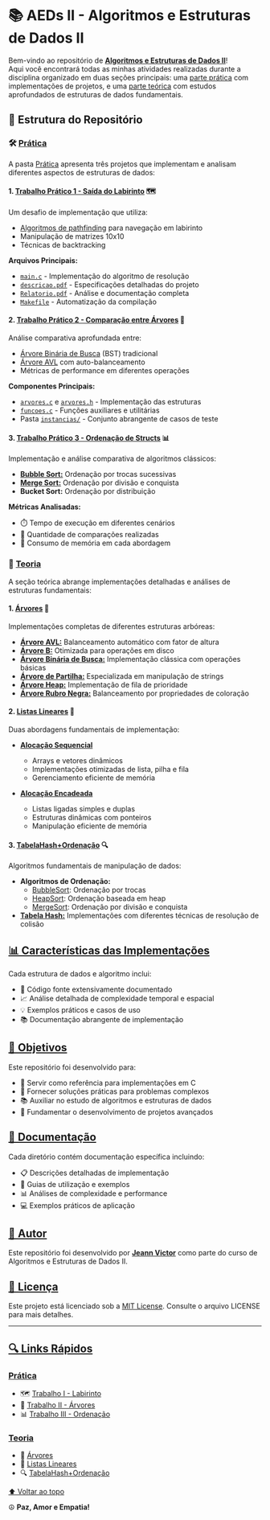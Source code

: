 # 📚 AEDs II - Algoritmos e Estruturas de Dados II

Bem-vindo ao repositório de [**Algoritmos e Estruturas de Dados II**](#-estrutura-do-repositório)!  
Aqui você encontrará todas as minhas atividades realizadas durante a disciplina organizado em duas seções principais: uma [parte prática](#️-prática) com implementações de projetos, e uma [parte teórica](#-teoria) com estudos aprofundados de estruturas de dados fundamentais.

## 📂 Estrutura do Repositório

### 🛠️ [Prática](./Prática)

A pasta [Prática](./Prática) apresenta três projetos que implementam e analisam diferentes aspectos de estruturas de dados:

#### 1. [Trabalho Prático 1 - Saída do Labirinto](./Prática/Trabalho%20I/) 🗺️
Um desafio de implementação que utiliza:
- [Algoritmos de pathfinding](./Prática/Trabalho%20I/main.c) para navegação em labirinto
- Manipulação de matrizes 10x10
- Técnicas de backtracking

**Arquivos Principais:**
- [`main.c`](./Prática/Trabalho%20I/main.c) - Implementação do algoritmo de resolução
- [`descricao.pdf`](./Prática/Trabalho%20I/descricao.pdf) - Especificações detalhadas do projeto
- [`Relatorio.pdf`](./Prática/Trabalho%20I/Relatorio.pdf) - Análise e documentação completa
- [`Makefile`](./Prática/Trabalho%20I/Makefile) - Automatização da compilação

#### 2. [Trabalho Prático 2 - Comparação entre Árvores](./Prática/Trabalho%20II/) 🌳
Análise comparativa aprofundada entre:
- [Árvore Binária de Busca](./Teoria/Árvores/Árvore%20Binária%20de%20Busca/) (BST) tradicional
- [Árvore AVL](./Teoria/Árvores/Árvore%20AVL/) com auto-balanceamento
- Métricas de performance em diferentes operações

**Componentes Principais:**
- [`arvores.c`](./Prática/Trabalho%20II/arvores.c) e [`arvores.h`](./Prática/Trabalho%20II/arvores.h) - Implementação das estruturas
- [`funcoes.c`](./Prática/Trabalho%20II/funcoes.c) - Funções auxiliares e utilitárias
- Pasta [`instancias/`](./Prática/Trabalho%20II/instancias/) - Conjunto abrangente de casos de teste

#### 3. [Trabalho Prático 3 - Ordenação de Structs](./Prática/Trabalho%20III/) 📊
Implementação e análise comparativa de algoritmos clássicos:
- [**Bubble Sort:**](./Teoria/TabelaHash%2BOrdenação/BubbleSort/) Ordenação por trocas sucessivas
- [**Merge Sort:**](./Teoria/TabelaHash%2BOrdenação/MergeSort/) Ordenação por divisão e conquista
- **Bucket Sort:** Ordenação por distribuição

**Métricas Analisadas:**
- ⏱️ Tempo de execução em diferentes cenários
- 🔄 Quantidade de comparações realizadas
- 💾 Consumo de memória em cada abordagem

### 📖 [Teoria](./Teoria)

A seção teórica abrange implementações detalhadas e análises de estruturas fundamentais:

#### 1. [Árvores](./Teoria/Árvores/) 🌳
Implementações completas de diferentes estruturas arbóreas:
- [**Árvore AVL:**](./Teoria/Árvores/Árvore%20AVL/) Balanceamento automático com fator de altura
- [**Árvore B:**](./Teoria/Árvores/Árvore%20B/) Otimizada para operações em disco
- [**Árvore Binária de Busca:**](./Teoria/Árvores/Árvore%20Binária%20de%20Busca/) Implementação clássica com operações básicas
- [**Árvore de Partilha:**](./Teoria/Árvores/Árvore%20de%20Partilha/) Especializada em manipulação de strings
- [**Árvore Heap:**](./Teoria/Árvores/Árvore%20Heap/) Implementação de fila de prioridade
- [**Árvore Rubro Negra:**](./Teoria/Árvores/Árvore%20Rubro%20Negra/) Balanceamento por propriedades de coloração

#### 2. [Listas Lineares](./Teoria/Listas%20Lineares/) 📝
Duas abordagens fundamentais de implementação:
- [**Alocação Sequencial**](./Teoria/Listas%20Lineares/Alocação%20Sequencial/)
  - Arrays e vetores dinâmicos
  - Implementações otimizadas de lista, pilha e fila
  - Gerenciamento eficiente de memória

- [**Alocação Encadeada**](./Teoria/Listas%20Lineares/Alocação%20Encadeada/)
  - Listas ligadas simples e duplas
  - Estruturas dinâmicas com ponteiros
  - Manipulação eficiente de memória

#### 3. [TabelaHash+Ordenação](./Teoria/TabelaHash%2BOrdenação/) 🔍
Algoritmos fundamentais de manipulação de dados:
- **Algoritmos de Ordenação:**
  - [BubbleSort](./Teoria/TabelaHash%2BOrdenação/BubbleSort/): Ordenação por trocas
  - [HeapSort](./Teoria/TabelaHash%2BOrdenação/HeapSort/): Ordenação baseada em heap
  - [MergeSort](./Teoria/TabelaHash%2BOrdenação/MergeSort/): Ordenação por divisão e conquista
- [**Tabela Hash:**](./Teoria/TabelaHash%2BOrdenação/Tabela%20Hash/) Implementações com diferentes técnicas de resolução de colisão

## [📊 Características das Implementações](#-características-das-implementações)

Cada estrutura de dados e algoritmo inclui:
- 📝 Código fonte extensivamente documentado
- 📈 Análise detalhada de complexidade temporal e espacial
- 💡 Exemplos práticos e casos de uso
- 📚 Documentação abrangente de implementação

## [🎯 Objetivos](#-objetivos)

Este repositório foi desenvolvido para:
- 📖 Servir como referência para implementações em C
- 🔨 Fornecer soluções práticas para problemas complexos
- 📚 Auxiliar no estudo de algoritmos e estruturas de dados
- 🚀 Fundamentar o desenvolvimento de projetos avançados

## [📝 Documentação](#-documentação)

Cada diretório contém documentação específica incluindo:
- 📋 Descrições detalhadas de implementação
- 🔧 Guias de utilização e exemplos
- 📊 Análises de complexidade e performance
- 💻 Exemplos práticos de aplicação

## [👤 Autor](#-autor)

Este repositório foi desenvolvido por **[Jeann Victor](https://github.com/JeannVictor)** como parte do curso de Algoritmos e Estruturas de Dados II.

## [📜 Licença](#-licença)

Este projeto está licenciado sob a [MIT License](./LICENSE). Consulte o arquivo LICENSE para mais detalhes.

---

## [🔍 Links Rápidos](#-links-rápidos)

### [Prática](./Prática)
- 🗺️ [Trabalho I - Labirinto](./Prática/Trabalho%20I)
- 🌳 [Trabalho II - Árvores](./Prática/Trabalho%20II)
- 📊 [Trabalho III - Ordenação](./Prática/Trabalho%20III)

### [Teoria](./Teoria)
- 🌳 [Árvores](./Teoria/Árvores)
- 📝 [Listas Lineares](./Teoria/Listas%20Lineares)
- 🔍 [TabelaHash+Ordenação](./Teoria/TabelaHash%2BOrdenação)

[⬆️ Voltar ao topo](#-aeds-ii---algoritmos-e-estruturas-de-dados-ii)

☮️ **Paz, Amor e Empatia!**